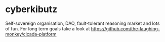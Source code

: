 # cyberkibutz
Self-sovereign organisation, DAO, fault-tolerant reasoning market and lots of fun. For long term goals take a look at https://github.com/the-laughing-monkey/cicada-platform
